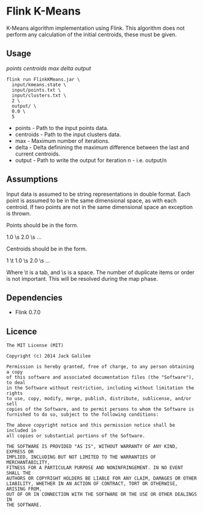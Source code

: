 # Flink K-Means

K-Means algorithm implementation using Flink. This algorithm does not perform
any calculation of the initial centroids, these must be given.

## Usage

*points centroids max delta output*

```
flink run FlinkKMeans.jar \
  input/kmeans.state \
  input/points.txt \
  input/clusters.txt \
  2 \
  output/ \
  0.0 \
  5
```

* points - Path to the input points data.
* centroids - Path to the input clusters data.
* max - Maximum number of iterations.
* delta - Delta definining the maximum difference between the last and current centroids.
* output - Path to write the output for iteration n - i.e. output/n

## Assumptions

Input data is assumed to be string representations in double format. Each point
is assumed to be in the same dimensional space, as with each centroid. If two
points are not in the same dimensional space an exception is thrown.

Points should be in the form.

1.0 \s 2.0 \s ...

Centroids should be in the form.

1 \t 1.0 \s 2.0 \s ...

Where \t is a tab, and \s is a space. The number of duplicate items or order is
not important. This will be resolved during the map phase.

## Dependencies

* Flink 0.7.0

## Licence

```
The MIT License (MIT)

Copyright (c) 2014 Jack Galilee

Permission is hereby granted, free of charge, to any person obtaining a copy
of this software and associated documentation files (the "Software"), to deal
in the Software without restriction, including without limitation the rights
to use, copy, modify, merge, publish, distribute, sublicense, and/or sell
copies of the Software, and to permit persons to whom the Software is
furnished to do so, subject to the following conditions:

The above copyright notice and this permission notice shall be included in
all copies or substantial portions of the Software.

THE SOFTWARE IS PROVIDED "AS IS", WITHOUT WARRANTY OF ANY KIND, EXPRESS OR
IMPLIED, INCLUDING BUT NOT LIMITED TO THE WARRANTIES OF MERCHANTABILITY,
FITNESS FOR A PARTICULAR PURPOSE AND NONINFRINGEMENT. IN NO EVENT SHALL THE
AUTHORS OR COPYRIGHT HOLDERS BE LIABLE FOR ANY CLAIM, DAMAGES OR OTHER
LIABILITY, WHETHER IN AN ACTION OF CONTRACT, TORT OR OTHERWISE, ARISING FROM,
OUT OF OR IN CONNECTION WITH THE SOFTWARE OR THE USE OR OTHER DEALINGS IN
THE SOFTWARE.
```

